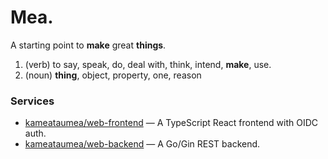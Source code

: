 # Mea.

A starting point to **make** great **things**.

1. (verb) to say, speak, do, deal with, think, intend, **make**, use.
2. (noun) **thing**, object, property, one, reason

### Services

- [kameataumea/web-frontend](https://github.com/kameataumea/web-frontend) — A TypeScript React frontend with OIDC auth.
- [kameataumea/web-backend](https://github.com/kameataumea/web-backend) — A Go/Gin REST backend.
